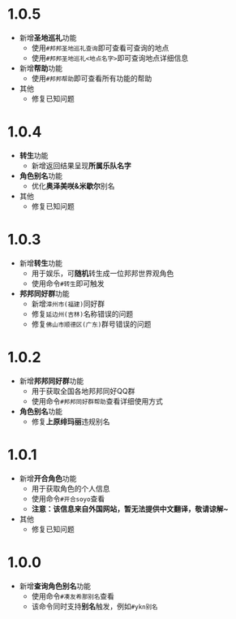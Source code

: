 # 1.0.5
* 新增**圣地巡礼**功能
  * 使用`#邦邦圣地巡礼查询`即可查看可查询的地点
  * 使用`#邦邦圣地巡礼<地点名字>`即可查询地点详细信息
* 新增**帮助**功能
  * 使用`#邦邦帮助`即可查看所有功能的帮助
* 其他
  * 修复已知问题

# 1.0.4
* **转生**功能
  * 新增返回结果呈现**所属乐队名字**
* **角色别名**功能
  * 优化**奥泽美咲&米歇尔**别名
* 其他
  * 修复已知问题 

# 1.0.3
* 新增**转生**功能
  * 用于娱乐，可**随机**转生成一位邦邦世界观角色
  * 使用命令`#转生`即可触发
* **邦邦同好群**功能
  * 新增`漳州市(福建)`同好群
  * 修复`延边州(吉林)`名称错误的问题
  * 修复`佛山市顺德区(广东)`群号错误的问题

# 1.0.2
* 新增**邦邦同好群**功能
  * 用于获取全国各地邦邦同好QQ群
  * 使用命令`#邦邦同好群帮助`查看详细使用方式
* **角色别名**功能
  * 修复**上原绯玛丽**违规别名

# 1.0.1
* 新增**开合角色**功能
  * 用于获取角色的个人信息 
  * 使用命令`#开合soyo`查看
  * **注意：该信息来自外国网站，暂无法提供中文翻译，敬请谅解~**
* 其他
  * 修复已知问题

# 1.0.0
* 新增**查询角色别名**功能
  * 使用命令`#凑友希那别名`查看
  * 该命令同时支持**别名**触发，例如`#ykn别名`